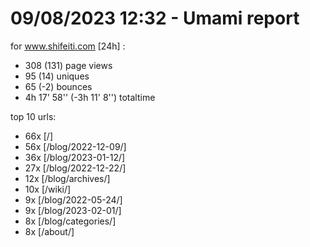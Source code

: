# 09/08/2023 12:32 - Umami report
for www.shifeiti.com [24h] :

 - 308 (131) page views
 - 95 (14) uniques
 - 65 (-2) bounces
 - 4h 17' 58'' (-3h 11' 8'') totaltime


top 10 urls:
 - 66x [/]
 - 56x [/blog/2022-12-09/]
 - 36x [/blog/2023-01-12/]
 - 27x [/blog/2022-12-22/]
 - 12x [/blog/archives/]
 - 10x [/wiki/]
 - 9x [/blog/2022-05-24/]
 - 9x [/blog/2023-02-01/]
 - 8x [/blog/categories/]
 - 8x [/about/]


